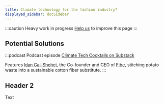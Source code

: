 ```yaml
---
title: Climate technology for the fashion industry?
displayed_sidebar: docSidebar
---
```

:::caution
Heavy work in progress
[Help us](../contribute) to improve this page
:::

## Potential Solutions

:::podcast Podcast episode
[Climate Tech Cocktails on Substack](https://www.climatetechcocktails.com/p/fibe-idan-gal-shohet-a2b)

 Features [Idan Gal-Shohet](https://substack.com/redirect/ae8a7f48-e175-4e65-8e53-53dea01dddc2?j=eyJ1IjoiajBiYjgifQ.qv2JB8uvVdkhUVRdS1py-hgf4il2qGGRog_AnD077d8), the Co-founder and CEO of [Fibe](https://substack.com/redirect/4998ecbd-72c7-4169-9647-db531596d9b5?j=eyJ1IjoiajBiYjgifQ.qv2JB8uvVdkhUVRdS1py-hgf4il2qGGRog_AnD077d8), stitching potato waste into a sustainable cotton fiber substitute. 
:::
## Header 2

Text